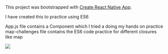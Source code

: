 This project was bootstrapped with [Create React Native App](https://github.com/react-community/create-react-native-app).

I have created this to practice using ES6 

App.js file contains a Component which I tried a doing my hands on practice 
map-challenges file contains the ES6 code practice for different closures like map 

![](https://github.com/mspoonam/AwesomeProject/blob/master/appvideo.gif)
